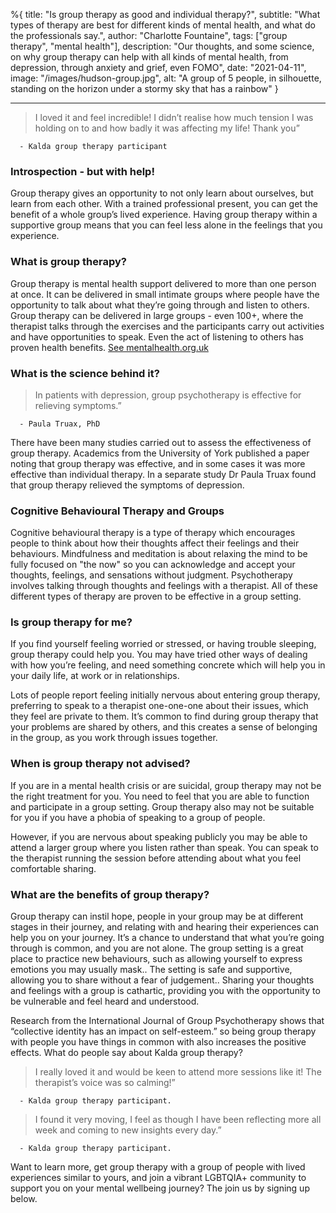 %{
title: "Is group therapy as good and individual therapy?",
subtitle: "What types of therapy are best for different kinds of mental health, and what do the professionals say.",
author: "Charlotte Fountaine",
tags: ["group therapy", "mental health"],
description: "Our thoughts, and some science, on why group therapy can help with all kinds of mental health, from depression, through anxiety and grief, even FOMO",
date: "2021-04-11",
image: "/images/hudson-group.jpg",
alt: "A group of 5 people, in silhouette, standing on the horizon under a stormy sky that has a rainbow"
}

---

> I loved it and feel incredible! I didn’t realise how much tension I was holding on to and how badly it was affecting my life! Thank you”

      - Kalda group therapy participant

### Introspection - but with help!

Group therapy gives an opportunity to not only learn about ourselves, but learn from each other. With a trained professional present, you can get the benefit of a whole group’s lived experience. Having group therapy within a supportive group means that you can feel less alone in the feelings that you experience.

### What is group therapy?

Group therapy is mental health support delivered to more than one person at once. It can be delivered in small intimate groups where people have the opportunity to talk about what they’re going through and listen to others. Group therapy can be delivered in large groups - even 100+, where the therapist talks through the exercises and the participants carry out activities and have opportunities to speak. Even the act of listening to others has proven health benefits. [See mentalhealth.org.uk](https://mentalhealth.org.uk)

### What is the science behind it?

> In patients with depression, group psychotherapy is effective for relieving symptoms.”

      - Paula Truax, PhD

There have been many studies carried out to assess the effectiveness of group therapy. Academics from the University of York published a paper noting that group therapy was effective, and in some cases it was more effective than individual therapy. In a separate study Dr Paula Truax found that group therapy relieved the symptoms of depression.

### Cognitive Behavioural Therapy and Groups

Cognitive behavioural therapy is a type of therapy which encourages people to think about how their thoughts affect their feelings and their behaviours. Mindfulness and meditation is about relaxing the mind to be fully focused on "the now" so you can acknowledge and accept your thoughts, feelings, and sensations without judgment. Psychotherapy involves talking through thoughts and feelings with a therapist. All of these different types of therapy are proven to be effective in a group setting.

### Is group therapy for me?

If you find yourself feeling worried or stressed, or having trouble sleeping, group therapy could help you. You may have tried other ways of dealing with how you’re feeling, and need something concrete which will help you in your daily life, at work or in relationships.

Lots of people report feeling initially nervous about entering group therapy, preferring to speak to a therapist one-one-one about their issues, which they feel are private to them. It’s common to find during group therapy that your problems are shared by others, and this creates a sense of belonging in the group, as you work through issues together.

### When is group therapy not advised?

If you are in a mental health crisis or are suicidal, group therapy may not be the right treatment for you. You need to feel that you are able to function and participate in a group setting. Group therapy also may not be suitable for you if you have a phobia of speaking to a group of people.

However, if you are nervous about speaking publicly you may be able to attend a larger group where you listen rather than speak. You can speak to the therapist running the session before attending about what you feel comfortable sharing.

### What are the benefits of group therapy?

Group therapy can instil hope, people in your group may be at different stages in their journey, and relating with and hearing their experiences can help you on your journey. It’s a chance to understand that what you’re going through is common, and you are not alone. The group setting is a great place to practice new behaviours, such as allowing yourself to express emotions you may usually mask.. The setting is safe and supportive, allowing you to share without a fear of judgement.. Sharing your thoughts and feelings with a group is cathartic, providing you with the opportunity to be vulnerable and feel heard and understood.

Research from the International Journal of Group Psychotherapy shows that “collective identity has an impact on self-esteem.” so being group therapy with people you have things in common with also increases the positive effects.
What do people say about Kalda group therapy?

> I really loved it and would be keen to attend more sessions like it! The therapist’s voice was so calming!”

      - Kalda group therapy participant.

> I found it very moving, I feel as though I have been reflecting more all week and coming to new insights every day.”

      - Kalda group therapy participant.

Want to learn more, get group therapy with a group of people with lived experiences similar to yours, and join a vibrant LGBTQIA+ community to support you on your mental wellbeing journey? The join us by signing up below.
